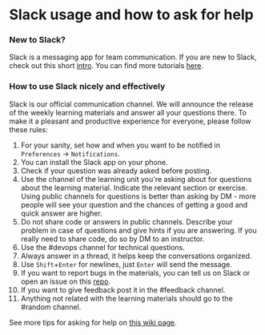 # Slack usage and how to ask for help

### New to Slack?
Slack is a messaging app for team communication. If you are new to Slack, check out this short [intro](https://slack.com/help/articles/360059928654-How-to-use-Slack--your-quick-start-guide). You can find more tutorials [here](https://slack.com/help/categories/360000049063).

### How to use Slack nicely and effectively
Slack is our official communication channel. We will announce the release of the weekly learning materials and answer all your questions there. To make it a pleasant and productive experience for everyone, please follow these rules:

1. For your sanity, set how and when you want to be notified in `Preferences` -> `Notifications`.
1. You can install the Slack app on your phone.
1. Check if your question was already asked before posting.
1. Use the channel of the learning unit you're asking about for questions about the learning material. Indicate the relevant section or exercise. Using public channels for questions is better than asking by DM - more people will see your question and the chances of getting a good and quick answer are higher.
1. Do not share code or answers in public channels. Describe your problem in case of questions and give hints if you are answering. If you really need to share code, do so by DM to an instructor.
1. Use the #devops channel for technical questions.
1. Always answer in a thread, it helps keep the conversations organized.
1. Use `Shift`+`Enter` for newlines, just `Enter` will send the message.
1. If you want to report bugs in the materials, you can tell us on Slack or open an issue on this [repo](https://github.com/LDSSA/batch7-students/issues/).
1. If you want to give feedback post it in the #feedback channel.
1. Anything not related with the learning materials should go to the #random channel.

See more tips for asking for help on [this wiki page](https://ldssa.github.io/wiki/Starters%20Academy%20(LDSSA)/How-to-ask-for-and-give-help/).
